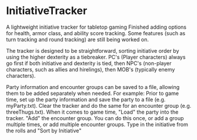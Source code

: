 # InitiativeTracker
A lightweight initiative tracker for tabletop gaming
Finished adding options for health, armor class, and ability score tracking. Some features (such as turn tracking and round tracking) are still being worked on.

The tracker is designed to be straightforward, sorting initiative order by using the higher dexterity as a tiebreaker. PC's (Player characters) always go first if both initiative and dexterity is tied, then NPC's (non-player characters, such as allies and hirelings), then MOB's (typically enemy characters).

Party information and encounter groups can be saved to a file, allowing them to be added separately when needed. 
  For example: 
    Prior to game time, set up the party information and save the party to a file (e.g. myParty.txt). 
      Clear the tracker and do the same for an encounter group (e.g. threeThugs.txt).
    When it comes to game time, "Load" the party into the tracker.
      "Add" the encounter group. You can do this once, or add a group multiple times, or add multiple encounter groups.
      Type in the initiative from the rolls and "Sort by Initiative"
